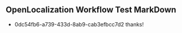 ## OpenLocalization Workflow Test MarkDown
* 0dc54fb6-a739-433d-8ab9-cab3efbcc7d2 thanks!

<!--HONumber=Jul16_HO3-->


